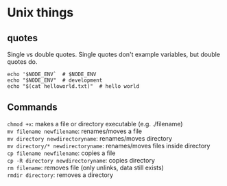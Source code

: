 # Unix things


## quotes
Single vs double quotes. Single quotes don't example variables, but double quotes do.  
```
echo '$NODE_ENV`  # $NODE_ENV
echo "$NODE_ENV"  # development
echo "$(cat helloworld.txt)"  # hello world
  ```


## Commands
`chmod +x`: makes a file or directory executable (e.g. ./filename)    
`mv filename newfilename`: renames/moves a file  
`mv directory newdirectoryname`: renames/moves directory  
`mv directory/* newdirectoryname`: renames/moves files inside directory  
`cp filename newfilename`: copies a file  
`cp -R directory newdirectoryname`: copies directory  
`rm filename`: removes file (only unlinks, data still exists)  
`rmdir directory`: removes a directory  

